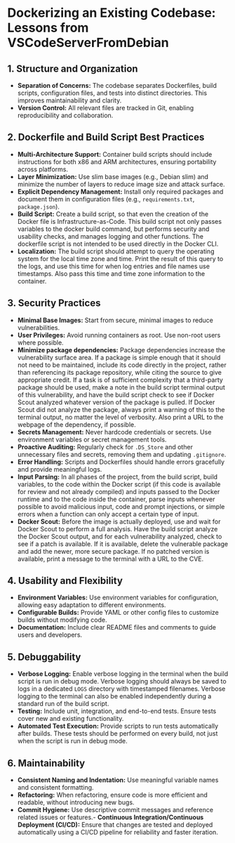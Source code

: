 <!--
Generated by Copilot (GPT-4.1)
Description: This report summarizes key lessons and best practices for Dockerizing an existing codebase, with a focus on security, maintainability, usability, and flexibility. The analysis is based on the VSCodeServerFromDebian repository, but the principles apply broadly to other software projects.
-->

# Dockerizing an Existing Codebase: Lessons from VSCodeServerFromDebian

## 1. **Structure and Organization**

- **Separation of Concerns:** The codebase separates Dockerfiles, build scripts, configuration files, and tests into distinct directories. This improves maintainability and clarity.
- **Version Control:** All relevant files are tracked in Git, enabling reproducibility and collaboration.

## 2. **Dockerfile and Build Script Best Practices**

- **Multi-Architecture Support:** Container build scripts should include instructions for both x86 and ARM architectures, ensuring portability across platforms.
- **Layer Minimization:** Use slim base images (e.g., Debian slim) and minimize the number of layers to reduce image size and attack surface.
- **Explicit Dependency Management:** Install only required packages and document them in configuration files (e.g., `requirements.txt`, `package.json`).
- **Build Script:** Create a build script, so that even the creation of the Docker file is Infrastructure-as-Code. This build script not only passes variables to the docker build command, but performs security and usability checks, and manages logging and other functions. The dockerfile script is not intended to be used directly in the Docker CLI.
- **Localization:** The build script should attempt to query the operating system for the local time zone and time. Print the result of this query to the logs, and use this time for when log entries and file names use timestamps. Also pass this time and time zone information to the container.

## 3. **Security Practices**

- **Minimal Base Images:** Start from secure, minimal images to reduce vulnerabilities.
- **User Privileges:** Avoid running containers as root. Use non-root users where possible.
- **Minimize package dependencies:** Package dependencies increase the vulnerability surface area. If a package is simple enough that it should not need to be maintained, include its code directly in the project, rather than referencing its package repository, while citing the source to give appropriate credit. If a task is of sufficient complexity that a third-party package should be used, make a note in the build script terminal output of this vulnerability, and have the build script check to see if Docker Scout analyzed whatever version of the package is pulled. If Docker Scout did not analyze the package, always print a warning of this to the terminal output, no matter the level of verbosity. Also print a URL to the webpage of the dependency, if possible.
- **Secrets Management:** Never hardcode credentials or secrets. Use environment variables or secret management tools.
- **Proactive Auditing:** Regularly check for `.DS_Store` and other unnecessary files and secrets, removing them and updating `.gitignore`.
- **Error Handling:** Scripts and Dockerfiles should handle errors gracefully and provide meaningful logs.
- **Input Parsing:** In all phases of the project, from the build script, build variables, to the code within the Docker script (if this code is available for review and not already compiled) and inputs passed to the Docker runtime and to the code inside the container, parse inputs whenever possible to avoid malicious input, code and prompt injections, or simple errors when a function can only accept a certain type of input.
- **Docker Scout:** Before the image is actually deployed, use and wait for Docker Scout to perform a full analysis. Have the build script analyze the Docker Scout output, and for each vulnerability analyzed, check to see if a patch is available. If it is available, delete the vulnerable package and add the newer, more secure package. If no patched version is available, print a message to the terminal with a URL to the CVE.

## 4. **Usability and Flexibility**

- **Environment Variables:** Use environment variables for configuration, allowing easy adaptation to different environments.
- **Configurable Builds:** Provide YAML or other config files to customize builds without modifying code.
- **Documentation:** Include clear README files and comments to guide users and developers.

## 5. **Debuggability**

- **Verbose Logging:** Enable verbose logging in the terminal when the build script is run in debug mode. Verbose logging should always be saved to logs in a dedicated `LOGS` directory with timestamped filenames. Verbose logging to the terminal can also be enabled independently during a standard run of the build script.
- **Testing:** Include unit, integration, and end-to-end tests. Ensure tests cover new and existing functionality.
- **Automated Test Execution:** Provide scripts to run tests automatically after builds. These tests should be performed on every build, not just when the script is run in debug mode.

## 6. **Maintainability**

- **Consistent Naming and Indentation:** Use meaningful variable names and consistent formatting.
- **Refactoring:** When refactoring, ensure code is more efficient and readable, without introducing new bugs.
- **Commit Hygiene:** Use descriptive commit messages and reference related issues or features.- **Continuous Integration/Continuous Deployment (CI/CD):** Ensure that changes are tested and deployed automatically using a CI/CD pipeline for reliability and faster iteration.
